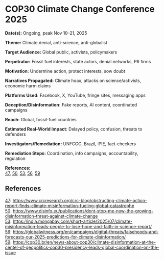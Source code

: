 # COP30 Climate Change Conference 2025

**Date(s):** Ongoing, peak Nov 10–21, 2025

**Theme:** Climate denial, anti-science, anti-globalist

**Target Audience:** Global public, activists, policymakers

**Perpetrator:** Fossil fuel interests, state actors, denial networks, PR firms

**Motivation:** Undermine action, protect interests, sow doubt

**Narratives Propagated:** Climate hoax, attacks on science/activists, economic harm claims

**Platforms Used:** Facebook, X, YouTube, fringe sites, messaging apps

**Deception/Disinformation:** Fake reports, AI content, coordinated campaigns

**Reach:** Global, fossil-fuel countries

**Estimated Real-World Impact:** Delayed policy, confusion, threats to defenders

**Investigators/Remediation:** UNFCCC, Brazil, IPIE, fact-checkers

**Remediation Steps:** Coordination, info campaigns, accountability, regulation

**References:**  
[47](https://www.crcresearch.org/crc-blog/obstructing-climate-action-report-finds-climate-misinformation-fueling-global-catastrophe), [50](https://www.disinfo.eu/publications/dont-stop-me-now-the-growing-disinformation-threat-against-climate-change), [53](https://india.mongabay.com/short-article/2025/07/climate-misinformation-leads-people-to-lose-hope-and-faith-in-science-report/), [56](https://globalwitness.org/en/campaigns/digital-threats/falsehoods-and-forecasts-our-2025-predictions-for-climate-disinformation/), [59](https://cop30.br/en/news-about-cop30/climate-disinformation-at-the-center-of-geopolitics-cop30-presidency-leads-global-coordination-on-the-issue)

## References

[47](https://www.crcresearch.org/crc-blog/obstructing-climate-action-report-finds-climate-misinformation-fueling-global-catastrophe): https://www.crcresearch.org/crc-blog/obstructing-climate-action-report-finds-climate-misinformation-fueling-global-catastrophe  
[50](https://www.disinfo.eu/publications/dont-stop-me-now-the-growing-disinformation-threat-against-climate-change): https://www.disinfo.eu/publications/dont-stop-me-now-the-growing-disinformation-threat-against-climate-change  
[53](https://india.mongabay.com/short-article/2025/07/climate-misinformation-leads-people-to-lose-hope-and-faith-in-science-report/): https://india.mongabay.com/short-article/2025/07/climate-misinformation-leads-people-to-lose-hope-and-faith-in-science-report/  
[56](https://globalwitness.org/en/campaigns/digital-threats/falsehoods-and-forecasts-our-2025-predictions-for-climate-disinformation/): https://globalwitness.org/en/campaigns/digital-threats/falsehoods-and-forecasts-our-2025-predictions-for-climate-disinformation/  
[59](https://cop30.br/en/news-about-cop30/climate-disinformation-at-the-center-of-geopolitics-cop30-presidency-leads-global-coordination-on-the-issue): https://cop30.br/en/news-about-cop30/climate-disinformation-at-the-center-of-geopolitics-cop30-presidency-leads-global-coordination-on-the-issue
